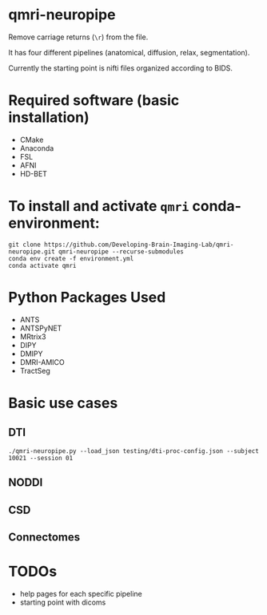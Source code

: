 # qmri-neuropipe

Remove carriage returns (`\r`) from the file.

It has four different pipelines (anatomical, diffusion, relax, segmentation).

Currently the starting point is nifti files organized according to BIDS.

# Required software (basic installation)
- CMake
- Anaconda
- FSL
- AFNI
- HD-BET

# To install and activate `qmri` conda-environment:
 ```
 git clone https://github.com/Developing-Brain-Imaging-Lab/qmri-neuropipe.git qmri-neuropipe --recurse-submodules
 conda env create -f environment.yml
 conda activate qmri
 ```

# Python Packages Used
- ANTS
- ANTSPyNET
- MRtrix3
- DIPY
- DMIPY
- DMRI-AMICO
- TractSeg

# Basic use cases
## DTI
```./qmri-neuropipe.py --load_json testing/dti-proc-config.json --subject 10021 --session 01```
## NODDI
## CSD
## Connectomes

# TODOs
- help pages for each specific pipeline
- starting point with dicoms
